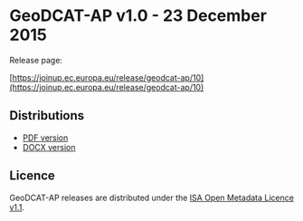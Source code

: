 # GeoDCAT-AP v1.0 - 23 December 2015

Release page:

[https://joinup.ec.europa.eu/release/geodcat-ap/10](https://joinup.ec.europa.eu/release/geodcat-ap/10)

## Distributions

- [PDF version](https://semiceu.github.io/GeoDCAT-AP/releases/1.0/geodcat-ap_1.0.pdf)
- [DOCX version](https://semiceu.github.io/GeoDCAT-AP/releases/1.0/geodcat-ap_1.0.docx)

## Licence

GeoDCAT-AP releases are distributed under the [ISA Open Metadata Licence v1.1](https://joinup.ec.europa.eu/licence/isa-open-metadata-licence-v11).
